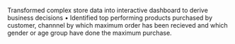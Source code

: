  Transformed complex store data into interactive dashboard to derive business decisions
 • Identified top performing products purchased by customer, channnel by which maximum order has been recieved
 and which gender or age group have done the maximum purchase.
